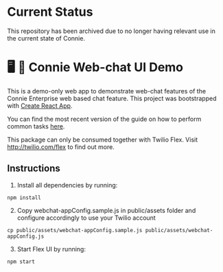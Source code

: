 # Current Status

This repository has been archived due to no longer having relevant use in the current state of Connie.

#  🖥️ 💬 Connie Web-chat UI Demo

This is a demo-only web app to demonstrate web-chat features of the Connie Enterprise web based chat feature. This project was bootstrapped with [Create React App](https://github.com/facebookincubator/create-react-app).

You can find the most recent version of the guide on how to perform common tasks [here](https://github.com/facebookincubator/create-react-app/blob/master/packages/react-scripts/template/README.md).

This package can only be consumed together with Twilio Flex. Visit http://twilio.com/flex to find out more.

## Instructions

1. Install all dependencies by running:
```
npm install
```
2. Copy webchat-appConfig.sample.js in public/assets folder and configure accordingly to use your Twilio account
```
cp public/assets/webchat-appConfig.sample.js public/assets/webchat-appConfig.js
```
3. Start Flex UI by running:
```
npm start
```
